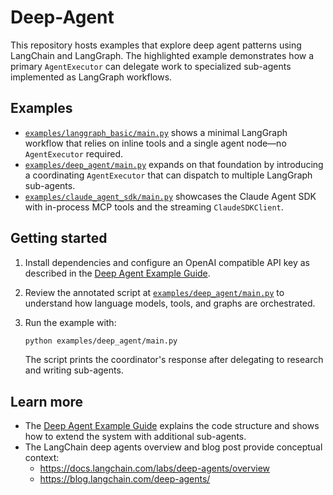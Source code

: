 # Deep-Agent

This repository hosts examples that explore deep agent patterns using LangChain
and LangGraph. The highlighted example demonstrates how a primary
`AgentExecutor` can delegate work to specialized sub-agents implemented as
LangGraph workflows.

## Examples

- [`examples/langgraph_basic/main.py`](examples/langgraph_basic/main.py) shows a
  minimal LangGraph workflow that relies on inline tools and a single agent
  node—no `AgentExecutor` required.
- [`examples/deep_agent/main.py`](examples/deep_agent/main.py) expands on that
  foundation by introducing a coordinating `AgentExecutor` that can dispatch to
  multiple LangGraph sub-agents.
- [`examples/claude_agent_sdk/main.py`](examples/claude_agent_sdk/main.py)
  showcases the Claude Agent SDK with in-process MCP tools and the streaming
  `ClaudeSDKClient`.

## Getting started

1. Install dependencies and configure an OpenAI compatible API key as described
   in the [Deep Agent Example Guide](docs/deep_agent_example.md#prerequisites).
2. Review the annotated script at
   [`examples/deep_agent/main.py`](examples/deep_agent/main.py) to understand how
   language models, tools, and graphs are orchestrated.
3. Run the example with:

   ```bash
   python examples/deep_agent/main.py
   ```

   The script prints the coordinator's response after delegating to research and
   writing sub-agents.

## Learn more

- The [Deep Agent Example Guide](docs/deep_agent_example.md) explains the code
  structure and shows how to extend the system with additional sub-agents.
- The LangChain deep agents overview and blog post provide conceptual context:
  - https://docs.langchain.com/labs/deep-agents/overview
  - https://blog.langchain.com/deep-agents/
